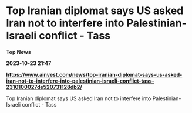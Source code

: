 # Top Iranian diplomat says US asked Iran not to interfere into Palestinian-Israeli conflict - Tass
**Top News**

**2023-10-23 21:47**

**https://www.ainvest.com/news/top-iranian-diplomat-says-us-asked-iran-not-to-interfere-into-palestinian-israeli-conflict-tass-2310100027de520731128db2/**

Top Iranian diplomat says US asked Iran not to interfere into Palestinian-Israeli conflict - Tass